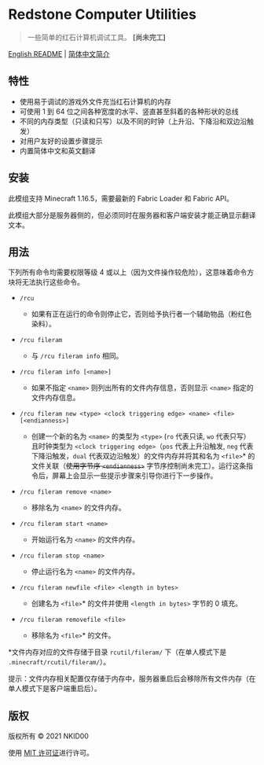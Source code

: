 # Redstone Computer Utilities

> 一些简单的红石计算机调试工具。 **\[尚未完工\]**

[English README](./README.md) | [简体中文简介](./README.zh_cn.md)

## 特性

- 使用易于调试的游戏外文件充当红石计算机的内存
- 可使用 1 到 64 位之间各种宽度的水平、竖直甚至斜着的各种形状的总线
- 不同的内存类型（只读和只写）以及不同的时钟（上升沿、下降沿和双边沿触发）
- 对用户友好的设置步骤提示
- 内置简体中文和英文翻译

## 安装

此模组支持 Minecraft 1.16.5，需要最新的 Fabric Loader 和 Fabric API。

此模组大部分是服务器侧的，但必须同时在服务器和客户端安装才能正确显示翻译文本。

## 用法

下列所有命令均需要权限等级 4 或以上（因为文件操作较危险），这意味着命令方块将无法执行这些命令。

- `/rcu`
  - 如果有正在运行的命令则停止它，否则给予执行者一个辅助物品（粉红色染料）。

- `/rcu fileram`
  - 与 `/rcu fileram info` 相同。

- `/rcu fileram info [<name>]`
  - 如果不指定 `<name>` 则列出所有的文件内存信息，否则显示 `<name>` 指定的文件内存信息。

- `/rcu fileram new <type> <clock triggering edge> <name> <file> [<endianness>]`
  - 创建一个新的名为 `<name>` 的类型为 `<type>` (`ro` 代表只读, `wo` 代表只写）且时钟类型为 `<clock triggering edge>`（`pos` 代表上升沿触发, `neg` 代表下降沿触发，`dual` 代表双边沿触发）的文件内存并将其和名为 `<file>`* 的文件关联（~~使用字节序 `<endianness>`~~ 字节序控制尚未完工）。运行这条指令后，屏幕上会显示一些提示步骤来引导你进行下一步操作。

- `/rcu fileram remove <name>`
  - 移除名为 `<name>` 的文件内存。

- `/rcu fileram start <name>`
  - 开始运行名为 `<name>` 的文件内存。

- `/rcu fileram stop <name>`
  - 停止运行名为 `<name>` 的文件内存。

- `/rcu fileram newfile <file> <length in bytes>`
  - 创建名为 `<file>`* 的文件并使用 `<length in bytes>` 字节的 0 填充。

- `/rcu fileram removefile <file>`
  - 移除名为 `<file>`* 的文件。

*文件内存对应的文件存储于目录 `rcutil/fileram/` 下（在单人模式下是 `.minecraft/rcutil/fileram/`）。

提示：文件内存相关配置仅存储于内存中，服务器重启后会移除所有文件内存（在单人模式下是客户端重启后）。

## 版权

版权所有 © 2021 NKID00

使用 [MIT 许可证](./LICENSE)进行许可。
